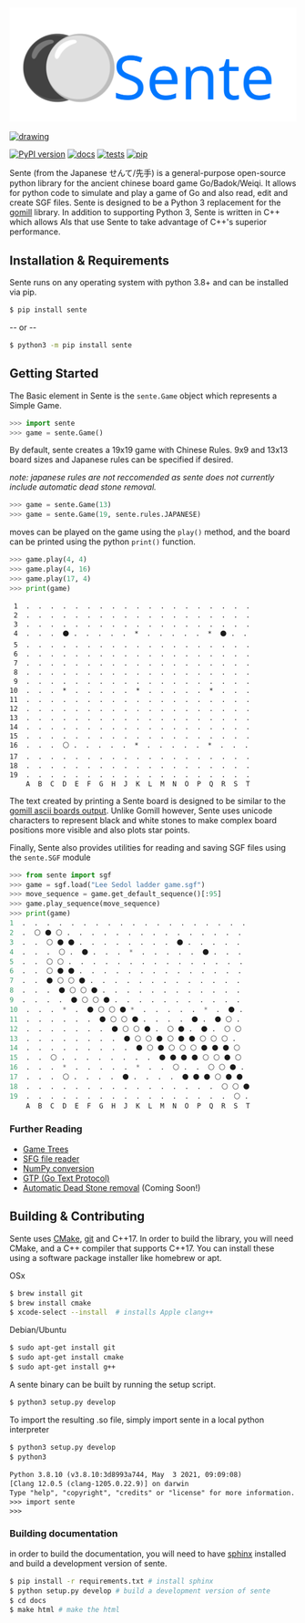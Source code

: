 [![](sente_logo.svg)](https://discord.gg/RyeFekyrFA)


[<img src="https://discord.com/assets/ff41b628a47ef3141164bfedb04fb220.png" alt="drawing" width="200"/>](https://discord.gg/RyeFekyrFA)

[![PyPI version](https://badge.fury.io/py/sente.svg)](https://badge.fury.io/py/sente)
[![docs](https://readthedocs.org/projects/sente/badge/?version=latest)](https://sente.readthedocs.io/en/latest/)
[![tests](https://github.com/atw1020/sente/actions/workflows/wheels.yml/badge.svg)](https://github.com/atw1020/sente/actions/workflows/tests.yml)
[![pip](https://github.com/atw1020/sente/actions/workflows/pip.yml/badge.svg)](https://pypi.org/project/sente/)


Sente (from the Japanese せんて/先手) is a general-purpose open-source python library for the ancient chinese board game Go/Badok/Weiqi.
It allows for python code to simulate and play a game of Go and also read, edit and create SGF files.
Sente is designed to be a Python 3 replacement for the [gomill](https://github.com/mattheww/gomill) library. 
In addition to supporting Python 3, Sente is written in C++ which allows AIs that use Sente to take advantage of C++'s superior performance.


Installation & Requirements
---

Sente runs on any operating system with python 3.8+ and can be installed via pip.

```bash
$ pip install sente
```
-- or --
```bash
$ python3 -m pip install sente
```

Getting Started
---

The Basic element in Sente is the `sente.Game` object which represents a Simple Game.

```python
>>> import sente
>>> game = sente.Game()
```
By default, sente creates a 19x19 game with Chinese Rules.
9x9 and 13x13 board sizes and Japanese rules can be specified if desired.

_note: japanese rules are not reccomended as sente does not currently include automatic dead stone removal._
```python
>>> game = sente.Game(13)
>>> game = sente.Game(19, sente.rules.JAPANESE)
```
moves can be played on the game using the `play()` method, and the board can be printed using the python `print()` function.
```python
>>> game.play(4, 4)
>>> game.play(4, 16)
>>> game.play(17, 4)
>>> print(game)
```
```
 1  .  .  .  .  .  .  .  .  .  .  .  .  .  .  .  .  .  .  .
 2  .  .  .  .  .  .  .  .  .  .  .  .  .  .  .  .  .  .  .
 3  .  .  .  .  .  .  .  .  .  .  .  .  .  .  .  .  .  .  .
 4  .  .  .  ⚫ .  .  .  .  .  *  .  .  .  .  .  *  ⚫ .  .
 5  .  .  .  .  .  .  .  .  .  .  .  .  .  .  .  .  .  .  .
 6  .  .  .  .  .  .  .  .  .  .  .  .  .  .  .  .  .  .  .
 7  .  .  .  .  .  .  .  .  .  .  .  .  .  .  .  .  .  .  .
 8  .  .  .  .  .  .  .  .  .  .  .  .  .  .  .  .  .  .  .
 9  .  .  .  .  .  .  .  .  .  .  .  .  .  .  .  .  .  .  .
10  .  .  .  *  .  .  .  .  .  *  .  .  .  .  .  *  .  .  .
11  .  .  .  .  .  .  .  .  .  .  .  .  .  .  .  .  .  .  .
12  .  .  .  .  .  .  .  .  .  .  .  .  .  .  .  .  .  .  .
13  .  .  .  .  .  .  .  .  .  .  .  .  .  .  .  .  .  .  .
14  .  .  .  .  .  .  .  .  .  .  .  .  .  .  .  .  .  .  .
15  .  .  .  .  .  .  .  .  .  .  .  .  .  .  .  .  .  .  .
16  .  .  .  ⚪ .  .  .  .  .  *  .  .  .  .  .  *  .  .  .
17  .  .  .  .  .  .  .  .  .  .  .  .  .  .  .  .  .  .  .
18  .  .  .  .  .  .  .  .  .  .  .  .  .  .  .  .  .  .  .
19  .  .  .  .  .  .  .  .  .  .  .  .  .  .  .  .  .  .  .
    A  B  C  D  E  F  G  H  J  K  L  M  N  O  P  Q  R  S  T

```
The text created by printing a Sente board is designed to be similar to the [gomill ascii boards output](https://mjw.woodcraft.me.uk/gomill/doc/0.7/ascii_boards.html).
Unlike Gomill however, Sente uses unicode characters to represent black and white stones to make complex board positions more visible and also plots star points.

Finally, Sente also provides utilities for reading and saving SGF files using the `sente.SGF` module

```python
>>> from sente import sgf
>>> game = sgf.load("Lee Sedol ladder game.sgf")
>>> move_sequence = game.get_default_sequence()[:95]
>>> game.play_sequence(move_sequence)
>>> print(game)
1  .  .  .  .  .  .  .  .  .  .  .  .  .  .  .  .  .  .  .
2  .  ⚪ ⚫ ⚪ .  .  .  .  .  .  .  .  .  .  .  .  .  .  .
3  .  .  ⚪ ⚫ ⚫ .  .  .  .  .  .  .  .  ⚫ .  .  .  .  .
4  .  .  .  ⚪ .  ⚫ .  .  .  *  .  .  .  .  .  ⚫ .  .  .
5  .  .  ⚪ ⚪ .  .  .  .  .  .  .  .  .  .  .  .  .  .  .
6  .  .  ⚪ ⚫ ⚫ .  .  .  .  .  .  .  .  .  .  .  .  .  .
7  .  .  ⚫ ⚪ ⚪ ⚫ .  .  .  .  .  .  .  .  .  .  .  .  .
8  .  .  .  ⚫ ⚪ ⚪ ⚫ .  .  .  .  .  .  .  .  .  .  .  .
9  .  .  .  .  ⚫ ⚪ ⚪ ⚫ .  .  .  .  .  .  .  .  .  .  .
10  .  .  .  *  .  ⚫ ⚪ ⚪ ⚫ *  .  .  .  .  .  *  .  ⚫ .
11  .  .  .  .  .  .  ⚫ ⚪ ⚪ ⚫ .  .  .  .  ⚫ .  ⚫ ⚪ .
12  .  .  .  .  .  .  .  ⚫ ⚪ ⚪ ⚫ .  ⚪ ⚫ .  ⚫ .  ⚪ ⚪
13  .  .  .  .  .  .  .  .  ⚫ ⚪ ⚪ ⚫ ⚪ ⚫ ⚫ ⚪ ⚪ ⚪ .
14  .  .  .  .  .  .  .  .  .  ⚫ ⚪ ⚫ ⚪ ⚪ ⚪ ⚫ ⚫ ⚫ ⚪
15  .  .  ⚪ .  .  .  .  .  .  .  .  ⚫ ⚫ ⚫ ⚫ ⚪ ⚪ ⚫ ⚪
16  .  .  .  *  .  .  .  .  .  *  .  .  ⚪ .  .  ⚪ ⚪ ⚫ .
17  .  .  .  ⚪ .  .  .  .  ⚫ .  .  .  .  ⚫ ⚫ ⚫ ⚪ ⚫ ⚫
18  .  .  .  .  .  .  .  .  .  .  .  .  .  .  .  .  ⚪ ⚪ ⚫
19  .  .  .  .  .  .  .  .  .  .  .  .  .  .  .  .  .  ⚪ .
    A  B  C  D  E  F  G  H  J  K  L  M  N  O  P  Q  R  S  T
```

### Further Reading

* [Game Trees](https://sente.readthedocs.io/en/latest/tutorial/game%20tree%20navigation.html)
* [SFG file reader](https://sente.readthedocs.io/en/latest/tutorial/sgf.html)
* [NumPy conversion](https://sente.readthedocs.io/en/latest/tutorial/numpy.html)
* [GTP (Go Text Protocol)](https://sente.readthedocs.io/en/latest/GTP/introduction.html)
* [Automatic Dead Stone removal]() (Coming Soon!)

Building & Contributing
---

Sente uses [CMake](https://cmake.org), [git](https://git-scm.com) and C++17. In order to 
build the library, you will need CMake, and a 
C++ compiler that supports C++17. You can install these 
using a software package installer like homebrew or apt.

OSx
```bash
$ brew install git
$ brew install cmake
$ xcode-select --install  # installs Apple clang++
```
Debian/Ubuntu
```bash
$ sudo apt-get install git
$ sudo apt-get install cmake
$ sudo apt-get install g++
```

A sente binary can be built by running the setup script.

```bash
$ python3 setup.py develop
```

To import the resulting .so file, simply import sente in a local python interpreter
```bash
$ python3 setup.py develop
$ python3
```
```
Python 3.8.10 (v3.8.10:3d8993a744, May  3 2021, 09:09:08) 
[Clang 12.0.5 (clang-1205.0.22.9)] on darwin
Type "help", "copyright", "credits" or "license" for more information.
>>> import sente
>>> 
```

### Building documentation

in order to build the documentation, you will need to have [sphinx](https://www.sphinx-doc.org/en/master/) installed and build a development version of sente.
```bash
$ pip install -r requirements.txt # install sphinx
$ python setup.py develop # build a development version of sente
$ cd docs
$ make html # make the html
```
